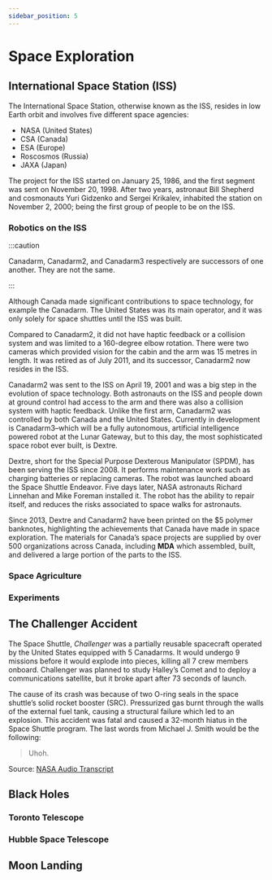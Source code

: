 ```yaml
---
sidebar_position: 5
---
```


# Space Exploration

## International Space Station (ISS)

The International Space Station, otherwise known as the ISS, resides in low Earth orbit and involves five different space agencies:
- NASA (United States)
- CSA (Canada)
-	ESA (Europe)
-	Roscosmos (Russia)
- JAXA (Japan)

The project for the ISS started on January 25, 1986, and the first segment was sent on November 20, 1998. After two years, astronaut Bill Shepherd and cosmonauts Yuri Gidzenko and Sergei Krikalev, inhabited the station on November 2, 2000; being the first group of people to be on the ISS.

### Robotics on the ISS
:::caution

Canadarm, Canadarm2, and Canadarm3 respectively are successors of one another. They are not the same.

:::

Although Canada made significant contributions to space technology, for example the Canadarm. The United States was its main operator, and it was only solely for space shuttles until the ISS was built. 

Compared to Canadarm2, it did not have haptic feedback or a collision system and was limited to a 160-degree elbow rotation. There were two cameras which provided vision for the cabin and the arm was 15 metres in length. It was retired as of July 2011, and its successor, Canadarm2 now resides in the ISS.

Canadarm2 was sent to the ISS on April 19, 2001 and was a big step in the evolution of space technology. Both astronauts on the ISS and people down at ground control had access to the arm and there was also a collision system with haptic feedback. Unlike the first arm, Canadarm2 was controlled by both Canada and the United States. Currently in development is Canadarm3–which will be a fully autonomous, artificial intelligence powered robot at the Lunar Gateway, but to this day, the most sophisticated space robot ever built, is Dextre.

Dextre, short for the Special Purpose Dexterous Manipulator (SPDM), has been serving the ISS since 2008. It performs maintenance work such as charging batteries or replacing cameras. The robot was launched aboard the Space Shuttle Endeavor. Five days later, NASA astronauts Richard Linnehan and Mike Foreman installed it. The robot has the ability to repair itself, and reduces the risks associated to space walks for astronauts.

Since 2013, Dextre and Canadarm2 have been printed on the $5 polymer banknotes, highlighting the achievements that Canada have made in space exploration. The materials for Canada’s space projects are supplied by over 500 organizations across Canada, including **MDA** which assembled, built, and delivered a large portion of the parts to the ISS.



### Space Agriculture

### Experiments

## The Challenger Accident

The Space Shuttle, _Challenger_ was a partially reusable spacecraft operated by the United States equipped with 5 Canadarms. It would undergo 9 missions before it would explode into pieces, killing all 7 crew members onboard. Challenger was planned to study Halley’s Comet and to deploy a communications satellite, but it broke apart after 73 seconds of launch.

The cause of its crash was because of two O-ring seals in the space shuttle’s solid rocket booster (SRC). Pressurized gas burnt through the walls of the external fuel tank, causing a structural failure which led to an explosion. This accident was fatal and caused a 32-month hiatus in the Space Shuttle program. The last words from Michael J. Smith would be the following:

> Uhoh.

Source: [NASA Audio Transcript](https://history.nasa.gov/transcript.html)

## Black Holes

### Toronto Telescope

### Hubble Space Telescope

## Moon Landing